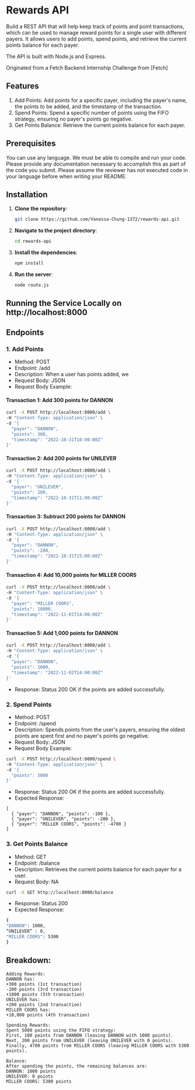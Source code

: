 # Rewards API
Build a REST API that will help keep track of points and point transactions, which can be used to manage reward points for a single user with different payers. It allows users to add points, spend points, and retrieve the current points balance for each payer. 

The API is built with Node.js and Express. 

Originated from a Fetch Backend Internship Challenge from [Fetch]

## Features
1. Add Points: Add points for a specific payer, including the payer's name, the points to be added, and the timestamp of the transaction.
2. Spend Points: Spend a specific number of points using the FIFO strategy, ensuring no payer's points go negative.
3. Get Points Balance: Retrieve the current points balance for each payer.
## Prerequisites
You can use any language. 
We must be able to compile and run your code. 
Please provide any documentation necessary to accomplish this as part of the code you submit. 
Please assume the reviewer has not executed code in your language before when writing your README.


## Installation
1. **Clone the repository**:

    ```sh
    git clone https://github.com/Vanessa-Chung-1372/rewards-api.git

    ```

2. **Navigate to the project directory**:

    ```sh
    cd rewards-api
    ```

3. **Install the dependencies**:

    ```sh
    npm install
    ```
4. **Run the server**:

    ```sh
    node route.js
    ```

## Running the Service Locally on http://localhost:8000

## Endpoints
### 1. Add Points
* Method: POST
* Endpoint: /add
* Description: When a user has points added, we 
* Request Body: JSON
* Request Body Example:
#### Transaction 1: Add 300 points for DANNON
```sh
curl -X POST http://localhost:8000/add \
-H "Content-Type: application/json" \
-d '{
  "payer": "DANNON",
  "points": 300,
  "timestamp": "2022-10-31T10:00:00Z"
}'
```
#### Transaction 2: Add 200 points for UNILEVER
```sh
curl -X POST http://localhost:8000/add \
-H "Content-Type: application/json" \
-d '{
  "payer": "UNILEVER",
  "points": 200,
  "timestamp": "2022-10-31T11:00:00Z"
}'
```
#### Transaction 3: Subtract 200 points for DANNON
```sh
curl -X POST http://localhost:8000/add \
-H "Content-Type: application/json" \
-d '{
  "payer": "DANNON",
  "points": -200,
  "timestamp": "2022-10-31T15:00:00Z"
}'
```
#### Transaction 4: Add 10,000 points for MILLER COORS
```sh
curl -X POST http://localhost:8000/add \
-H "Content-Type: application/json" \
-d '{
  "payer": "MILLER COORS",
  "points": 10000,
  "timestamp": "2022-11-01T14:00:00Z"
}'
```
#### Transaction 5: Add 1,000 points for DANNON
```sh
curl -X POST http://localhost:8000/add \
-H "Content-Type: application/json" \
-d '{
  "payer": "DANNON",
  "points": 1000,
  "timestamp": "2022-11-02T14:00:00Z"
}'
```
* Response: Status 200 OK if the points are added successfully.

### 2. Spend Points
* Method: POST
* Endpoint: /spend
* Description: Spends points from the user's payers, ensuring the oldest points are spent first and no payer's points go negative.
* Request Body: JSON
* Request Body Example:
```sh
curl -X POST http://localhost:8000/spend \
-H "Content-Type: application/json" \
-d '{
  "points": 5000
}'
```
* Response: Status 200 OK if the points are added successfully.
* Expected Response:
```text
[
  { "payer": "DANNON", "points": -100 },
  { "payer": "UNILEVER", "points": -200 },
  { "payer": "MILLER COORS", "points": -4700 }
]
```

### 3. Get Points Balance
* Method: GET
* Endpoint: /balance
* Description: Retrieves the current points balance for each payer for a user.
* Request Body: NA
```sh
curl -X GET http://localhost:8000/balance
```
* Response: Status 200 
* Expected Response:
```sh
{
"DANNON": 1000,
”UNILEVER” : 0,
"MILLER COORS": 5300
}
```

## Breakdown:
```text
Adding Rewards:
DANNON has:
+300 points (1st transaction)
-200 points (3rd transaction)
+1000 points (5th transaction)
UNILEVER has:
+200 points (2nd transaction)
MILLER COORS has:
+10,000 points (4th transaction)

Spending Rewards:
Spent 5000 points using the FIFO strategy:
First, 100 points from DANNON (leaving DANNON with 1000 points).
Next, 200 points from UNILEVER (leaving UNILEVER with 0 points).
Finally, 4700 points from MILLER COORS (leaving MILLER COORS with 5300 points).

Balance:
After spending the points, the remaining balances are:
DANNON: 1000 points
UNILEVER: 0 points
MILLER COORS: 5300 points

```
